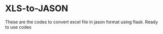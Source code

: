 # XLS-to-JASON
These are the codes to convert excel file in jason format using flask.
Ready to use codes
